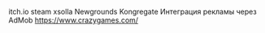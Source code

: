 itch.io
steam
xsolla
Newgrounds
Kongregate
Интеграция рекламы через AdMob
https://www.crazygames.com/
